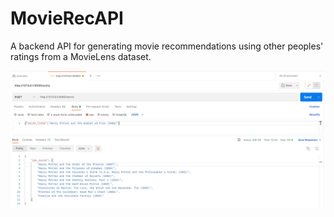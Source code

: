 # MovieRecAPI
A backend API for generating movie recommendations using other peoples' ratings from a MovieLens dataset.

![alt text](https://github.com/peter-w-bryant/MovieRecAPI/blob/main/movieRecPostmanScreenshot.png?raw=true)

